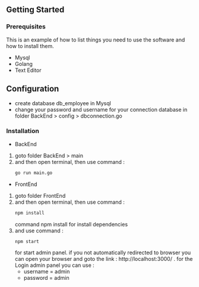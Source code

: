 
<!-- GETTING STARTED -->
## Getting Started

### Prerequisites

This is an example of how to list things you need to use the software and how to install them.
* Mysql
* Golang
* Text Editor

## Configuration
 * create database db_employee in Mysql
 * change your password and username for your connection database in folder BackEnd > config > dbconnection.go
 
### Installation

* BackEnd

1. goto folder BackEnd > main
2. and then open terminal, then use command : 
   ```sh
   go run main.go
   ```

* FrontEnd
1. goto folder FrontEnd 
2. and then open terminal, then use command : 
   ```sh
   npm install
   ```
   command npm install for install dependencies
3. and use command : 
   ```sh
   npm start
   ```
   for start admin panel. if you not automatically redirected to browser you can open your browser and goto the link : http://localhost:3000/ .
   for the Login admin panel you can use :
   * username = admin
   * password = admin
   
   
